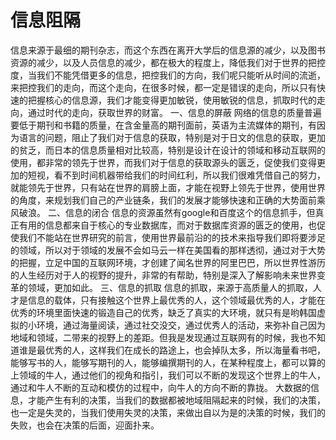 # 信息阻隔

信息来源于最细的期刊杂志，而这个东西在离开大学后的信息源的减少，以及图书资源的减少，以及人员信息的减少，都在极大的程度上，降低我们对于世界的把控度，当我们不能凭借更多的信息，把控我们的方向，我们呢只能听从时间的流逝，来把控我们的走向，而这个走向，在很多时候，都一定是错误的走向，所以只有快速的把握核心的信息源，我们才能变得更加敏锐，使用敏锐的信息，抓取时代的走向，通过时代的走向，获取世界的财富。
一、信息的屏蔽
网络的信息的质量普遍要低于期刊和书籍的质量，在含金量高的期刊面前，英语为主流媒体的期刊，有因为语言的问题，阻止了我们对于信息的获取，特别是对于日文的信息的获取，更加的贫乏，而日本的信息质量相对比较高，特别是设计在设计的领域和移动互联网的使用，都非常的领先于世界，而我们对于信息的获取源头的匮乏，促使我们变得更加的短视，看不到时间机器带给我们的时间红利，所以我们很难凭借自己的努力，就能领先于世界，只有站在世界的肩膀上面，才能在视野上领先于世界，使用世界的角度，来规划我们自己的产业链条，我们的发展才能够快速和正确的大势面前乘风破浪。
二、信息的闭合
信息的资源虽然有google和百度这个的信息抓手，但真正有用的信息都来自于核心的专业数据库，而对于数据库资源的匮乏的使用，也促使我们不能站在世界研究的前言，使用世界最前沿的的技术来指导我们即将要涉足的领域，所以对于领域的发展不会如马云一样在美国看的那样透彻，通过对于大势的把握，立足中国的互联网环境，才创建了闻名世界的阿里巴巴，所以世界性游历的人生经历对于人的视野的提升，非常的有帮助，特别是深入了解影响未来世界变革的领域，更加如此。
三、信息的抓取
信息的抓取，来源于高质量人的抓取，人才是信息的载体，只有接触这个世界上最优秀的人，这个领域最优秀的人，才能在优秀的环境里面快速的锻造自己的优秀，缺乏了真实的大环境，就只有是哟韩国虚拟的小环境，通过海量阅读，通过社交没交，通过优秀人的活动，来弥补自己因为地域和领域，二带来的视野上的差距。但我是发现通过互联网有的时候，我也不知道谁是最优秀的人，这样我们在成长的路途上，也会掉队太多，所以海量看书吧，能够写书的人，能够写期刊的人，能够编撰期刊的人，在某种程度上，都可以算的上领域的牛人，通过他们的视角和指引，我们可以不断的发现这个世界上的牛人，通过和牛人不断的互动和模仿的过程中，向牛人的方向不断的靠拢。
大数据的信息，才能产生有利的决策，当我们的数据都被地域阻隔起来的时候，我们的决策，也一定是失灵的，当我们使用失灵的决策，来做出自以为是的决策的时候，我们的失败，也会在决策的后面，迎面扑来。
